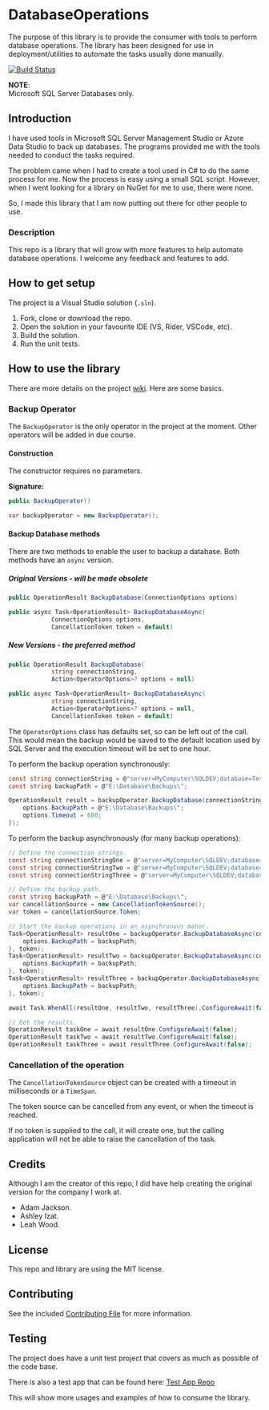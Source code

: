 # DatabaseOperations

The purpose of this library is to provide the consumer with tools to perform database operations.  The library has been designed for use in deployment/utilities to automate the tasks usually done manually.

[![Build Status](https://dev.azure.com/DaeerProjects/DatabaseOperations/_apis/build/status/Daeer-Projects.DatabaseOperations?branchName=main)](https://dev.azure.com/DaeerProjects/DatabaseOperations/_build/latest?definitionId=11&branchName=main)

**NOTE**:  
Microsoft SQL Server Databases only.

## Introduction

I have used tools in Microsoft SQL Server Management Studio or Azure Data Studio to back up databases.  The programs provided me with the tools needed to conduct the tasks required.

The problem came when I had to create a tool used in C# to do the same process for me.  Now the process is easy using a small SQL script.  However, when I went looking for a library on NuGet for me to use, there were none.

So, I made this library that I am now putting out there for other people to use.

### Description

This repo is a library that will grow with more features to help automate database operations.  I welcome any feedback and features to add.

## How to get setup

The project is a Visual Studio solution (`.sln`).

1. Fork, clone or download the repo.
2. Open the solution in your favourite IDE (VS, Rider, VSCode, etc).
3. Build the solution.
4. Run the unit tests.

## How to use the library

There are more details on the project [wiki](https://github.com/daeer73/DatabaseOperations/wiki).  Here are some basics.

### Backup Operator

The `BackupOperator` is the only operator in the project at the moment.  Other operators will be added in due course.

#### Construction

The constructor requires no parameters.

**Signature:**

```csharp
public BackupOperator()
```

```csharp
var backupOperator = new BackupOperator();
```

#### Backup Database methods

There are two methods to enable the user to backup a database.  Both methods have an `async` version.

##### Original Versions - will be made obsolete

```csharp
public OperationResult BackupDatabase(ConnectionOptions options)

public async Task<OperationResult> BackupDatabaseAsync(
            ConnectionOptions options,
            CancellationToken token = default)
```

##### New Versions - the preferred method

```csharp
public OperationResult BackupDatabase(
            string connectionString,
            Action<OperatorOptions>? options = null)

public async Task<OperationResult> BackupDatabaseAsync(
            string connectionString,
            Action<OperatorOptions>? options = null,
            CancellationToken token = default)
```

The `OperatorOptions` class has defaults set, so can be left out of the call.  This would mean the backup would be saved to the default location used by SQL Server and the execution timeout will be set to one hour.

To perform the backup operation synchronously:

```csharp
const string connectionString = @"server=MyComputer\SQLDEV;database=TestDatabase;Integrated Security=SSPI;Connect Timeout=5;";
const string backupPath = @"E:\Database\Backups\";

OperationResult result = backupOperator.BackupDatabase(connectionString, options => {
    options.BackupPath = @"E:\Database\Backups\";
    options.Timeout = 600;
});
```

To perform the backup asynchronously (for many backup operations):

```csharp
// Define the connection strings.
const string connectionStringOne = @"server=MyComputer\SQLDEV;database=DatabaseOne;Integrated Security=SSPI;Connect Timeout=5;";
const string connectionStringTwo = @"server=MyComputer\SQLDEV;database=DatabaseTwo;Integrated Security=SSPI;Connect Timeout=5;";
const string connectionStringThree = @"server=MyComputer\SQLDEV;database=DatabaseTwo;Integrated Security=SSPI;Connect Timeout=5;";

// Define the backup path.
const string backupPath = @"E:\Database\Backups\";
var cancellationSource = new CancellationTokenSource();
var token = cancellationSource.Token;

// Start the backup operations in an asynchronous manor.
Task<OperationResult> resultOne = backupOperator.BackupDatabaseAsync(connectionStringOne, options => {
    options.BackupPath = backupPath;
}, token);
Task<OperationResult> resultTwo = backupOperator.BackupDatabaseAsync(connectionStringTwo, options => {
    options.BackupPath = backupPath;
}, token);
Task<OperationResult> resultThree = backupOperator.BackupDatabaseAsync(connectionStringThree, options => {
    options.BackupPath = backupPath;
}, token);

await Task.WhenAll(resultOne, resultTwo, resultThree).ConfigureAwait(false);

// Get the results.
OperationResult taskOne = await resultOne.ConfigureAwait(false);
OperationResult taskTwo = await resultTwo.ConfigureAwait(false);
OperationResult taskThree = await resultThree.ConfigureAwait(false);
```

### Cancellation of the operation

The `CancellationTokenSource` object can be created with a timeout in milliseconds or a `TimeSpan`.

The token source can be cancelled from any event, or when the timeout is reached.

If no token is supplied to the call, it will create one, but the calling application will not be able to raise the cancellation of the task.

## Credits

Although I am the creator of this repo, I did have help creating the original version for the company I work at.

* Adam Jackson.
* Ashley Izat.
* Leah Wood.

## License

This repo and library are using the MIT license.

## Contributing

See the included [Contributing File](https://github.com/Daeer-Projects/DatabaseOperations/blob/main/CONTRIBUTING.md) for more information.

## Testing

The project does have a unit test project that covers as much as possible of the code base.

There is also a test app that can be found here: [Test App Repo](https://github.com/Daeer-Projects/DatabaseOperations-TestApp)

This will show more usages and examples of how to consume the library.
